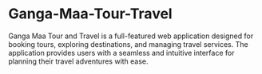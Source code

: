 # Ganga-Maa-Tour-Travel
Ganga Maa Tour and Travel is a full-featured web application designed for booking tours, exploring destinations, and managing travel services. The application provides users with a seamless and intuitive interface for planning their travel adventures with ease.

